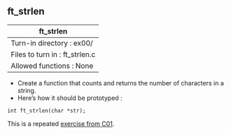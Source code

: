 ## ft_strlen

|               ft_strlen        |
|---------------------------------|
| Turn-in directory : ex00/       |
| Files to turn in : ft_strlen.c |
| Allowed functions : None       |

- Create a function that counts and returns the number of characters in a string.
- Here’s how it should be prototyped :
```
int ft_strlen(char *str);
```

This is a repeated <a href=../../c01/06_ft_strlen>exercise from C01</a>. 
